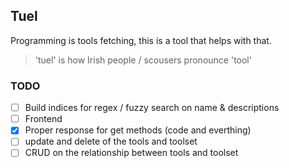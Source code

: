 ## Tuel

Programming is tools fetching, this is a tool that helps with that.

> 'tuel' is how Irish people / scousers pronounce 'tool'

### TODO
- [ ] Build indices for regex / fuzzy search on name & descriptions
- [ ] Frontend
- [x] Proper response for get methods (code and everthing)
- [ ] update and delete of the tools and toolset
- [ ] CRUD on the relationship between tools and toolset
